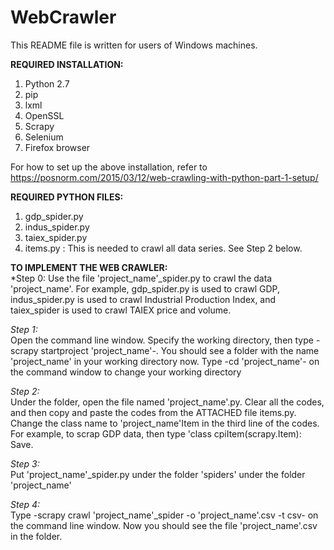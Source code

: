 # WebCrawler
This README file is written for users of Windows machines.

**REQUIRED INSTALLATION:**  
  1. Python 2.7
  2. pip 
  3. lxml
  4. OpenSSL
  5. Scrapy 
  6. Selenium
  7. Firefox browser

For how to set up the above installation, refer to https://posnorm.com/2015/03/12/web-crawling-with-python-part-1-setup/


**REQUIRED PYTHON FILES:**
  1. gdp_spider.py
  2. indus_spider.py
  3. taiex_spider.py
  4. items.py : This is needed to crawl all data series. See Step 2 below.


**TO IMPLEMENT THE WEB CRAWLER:**  
*Step 0: 
  Use the file 'project_name'_spider.py to crawl the data 'project_name'. 
  For example, gdp_spider.py is used to crawl GDP, 
  indus_spider.py is used to crawl Industrial Production Index,
  and taiex_spider is used to crawl TAIEX price and volume.

_Step 1:_  
  Open the command line window. 
  Specify the working directory, then type -scrapy startproject 'project_name'-.
  You should see a folder with the name 'project_name' in your working directory now. 
  Type -cd 'project_name'- on the command window to change your working directory

_Step 2:_  
  Under the folder, open the file named 'project_name'.py. 
  Clear all the codes, and then copy and paste the codes from the ATTACHED file items.py. 
  Change the class name to 'project_name'Item in the third line of the codes.
  For example, to scrap GDP data, then type 'class cpiItem(scrapy.Item): 
  Save.

_Step 3:_  
  Put 'project_name'_spider.py under the folder 'spiders' under the folder 'project_name'

_Step 4:_  
  Type -scrapy crawl 'project_name'_spider -o 'project_name'.csv -t csv- on the command line window.
  Now you should see the file 'project_name'.csv in the folder. 



